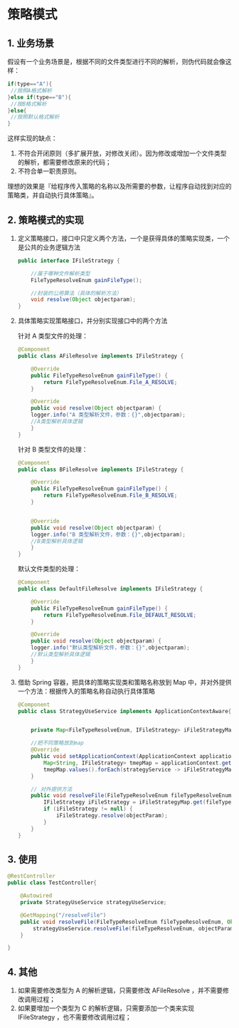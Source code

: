 # 策略模式

## 1. 业务场景

假设有一个业务场景是，根据不同的文件类型进行不同的解析，则伪代码就会像这样：

```java
if(type=="A"){
 //按照A格式解析
}else if(type=="B"){
 //按B格式解析
}else{
 //按照默认格式解析
}

```

这样实现的缺点：

1. 不符合开闭原则（多扩展开放，对修改关闭）。因为修改或增加一个文件类型的解析，都需要修改原来的代码；
2. 不符合单一职责原则。

理想的效果是『给程序传入策略的名称以及所需要的参数，让程序自动找到对应的策略类，并自动执行具体策略』。

## 2. 策略模式的实现

1. 定义策略接口，接口中只定义两个方法，一个是获得具体的策略实现类，一个是公共的业务逻辑方法

   ```java
   public interface IFileStrategy {

       //属于哪种文件解析类型
       FileTypeResolveEnum gainFileType();

       //封装的公用算法（具体的解析方法）
       void resolve(Object objectparam);
   }

   ```

2. 具体策略实现策略接口，并分别实现接口中的两个方法

   针对 A 类型文件的处理：

   ```java
   @Component
   public class AFileResolve implements IFileStrategy {

       @Override
       public FileTypeResolveEnum gainFileType() {
           return FileTypeResolveEnum.File_A_RESOLVE;
       }

       @Override
       public void resolve(Object objectparam) {
       logger.info("A 类型解析文件，参数：{}",objectparam);
       //A类型解析具体逻辑
       }
   }

   ```

   针对 B 类型文件的处理：

   ```java
   @Component
   public class BFileResolve implements IFileStrategy {

       @Override
       public FileTypeResolveEnum gainFileType() {
           return FileTypeResolveEnum.File_B_RESOLVE;
       }


       @Override
       public void resolve(Object objectparam) {
       logger.info("B 类型解析文件，参数：{}",objectparam);
       //B类型解析具体逻辑
       }
   }

   ```

   默认文件类型的处理：

   ```java
   @Component
   public class DefaultFileResolve implements IFileStrategy {

       @Override
       public FileTypeResolveEnum gainFileType() {
           return FileTypeResolveEnum.File_DEFAULT_RESOLVE;
       }

       @Override
       public void resolve(Object objectparam) {
       logger.info("默认类型解析文件，参数：{}",objectparam);
       //默认类型解析具体逻辑
       }
   }

   ```

3. 借助 Spring 容器，把具体的策略实现类和策略名称放到 Map 中，并对外提供一个方法：根据传入的策略名称自动执行具体策略

   ```java
   @Component
   public class StrategyUseService implements ApplicationContextAware{


       private Map<FileTypeResolveEnum, IFileStrategy> iFileStrategyMap = new ConcurrentHashMap<>();

       //把不同策略放到map
       @Override
       public void setApplicationContext(ApplicationContext applicationContext) throws BeansException {
           Map<String, IFileStrategy> tmepMap = applicationContext.getBeansOfType(IFileStrategy.class);
           tmepMap.values().forEach(strategyService -> iFileStrategyMap.put(strategyService.gainFileType(), strategyService));
       }

       // 对外提供方法
       public void resolveFile(FileTypeResolveEnum fileTypeResolveEnum, Object objectParam) {
           IFileStrategy iFileStrategy = iFileStrategyMap.get(fileTypeResolveEnum);
           if (iFileStrategy != null) {
               iFileStrategy.resolve(objectParam);
           }
       }
   }

   ```

## 3. 使用

```java
@RestController
public class TestController{

    @Autowired
    private StrategyUseService strategyUseService;

    @GetMapping("/resolveFile")
    public void resolveFile(FileTypeResolveEnum fileTypeResolveEnum, Object objectParam){
        strategyUseService.resolveFile(fileTypeResolveEnum, objectParam);
    }

}

```

## 4. 其他

1. 如果需要修改类型为 A 的解析逻辑，只需要修改 AFileResolve ，并不需要修改调用过程；
2. 如果要增加一个类型为 C 的解析逻辑，只需要添加一个类来实现 IFileStrategy ，也不需要修改调用过程；
